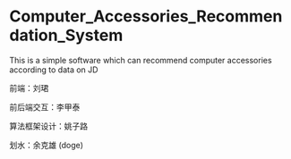 # Computer_Accessories_Recommendation_System
This is a simple software which can recommend computer accessories according to data on JD

前端：刘珺

前后端交互：李甲泰

算法框架设计：姚子路

划水：余克雄 (doge)
